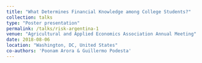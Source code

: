 ```yaml
---
title: "What Determines Financial Knowledge among College Students?"
collection: talks
type: "Poster presentation"
permalink: /talks/risk-argentina-1
venue: "Agricultural and Applied Economics Association Annual Meeting"
date: 2018-08-06
location: "Washington, DC, United States"
co-authors: 'Poonam Arora & Guillermo Podesta'
---
```


